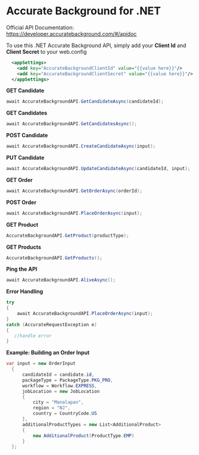 # Accurate Background for .NET

Official API Documentation: https://developer.accuratebackground.com/#/apidoc

To use this .NET Accurate Background API, simply add your <b>Client Id</b> and <b>Client Secret</b> to your web.config

```xml
  <appSettings>
    <add key="AccurateBackgroundClientId" value="{{value here}}"/>
    <add key="AccurateBackgroundClientSecret" value="{{value here}}"/>
  </appSettings>
```

<b>GET Candidate</b><br/>
```C#
await AccurateBackgroundAPI.GetCandidateAsync(candidateId);
```
<b>GET Candidates</b><br/>
```C#
await AccurateBackgroundAPI.GetCandidatesAsync();
```

<b>POST Candidate</b><br/>
```C#
await AccurateBackgroundAPI.CreateCandidateAsync(input);
```
 
<b>PUT Candidate</b><br/>
```C#
await AccurateBackgroundAPI.UpdateCandidateAsync(candidateId, input);
```

<b>GET Order</b><br/>
```C#
await AccurateBackgroundAPI.GetOrderAsync(orderId);
```

<b>POST Order</b><br/>
```C#
await AccurateBackgroundAPI.PlaceOrderAsync(input);
```

<b>GET Product</b><br/>
```C#
AccurateBackgroundAPI.GetProduct(productType);
```

<b>GET Products</b><br/>
```C#
AccurateBackgroundAPI.GetProducts();
```

<b>Ping the API</b><br/>
```C#
await AccurateBackgroundAPI.AliveAsync();
```

<b>Error Handling</b><br/>
```C#
try
{
    await AccurateBackgroundAPI.PlaceOrderAsync(input);
}
catch (AccurateRequestException e)
{
   //handle error
}
```

<b>Example: Building an Order Input</b><br/>
```C#
var input = new OrderInput
  {
      candidateId = candidate.id,
      packageType = PackageType.PKG_PRO,
      workflow = Workflow.EXPRESS,
      jobLocation = new JobLocation
      {
          city = "Manalapan",
          region = "NJ",
          country = CountryCode.US
      },
      additionalProductTypes = new List<AdditionalProduct>
      {
          new AdditionalProduct(ProductType.EMP)
      }
  };
```

